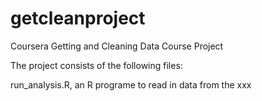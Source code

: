 # getcleanproject
Coursera Getting and Cleaning Data Course Project

The project consists of the following files:

run_analysis.R, an R programe to read in data from the xxx

